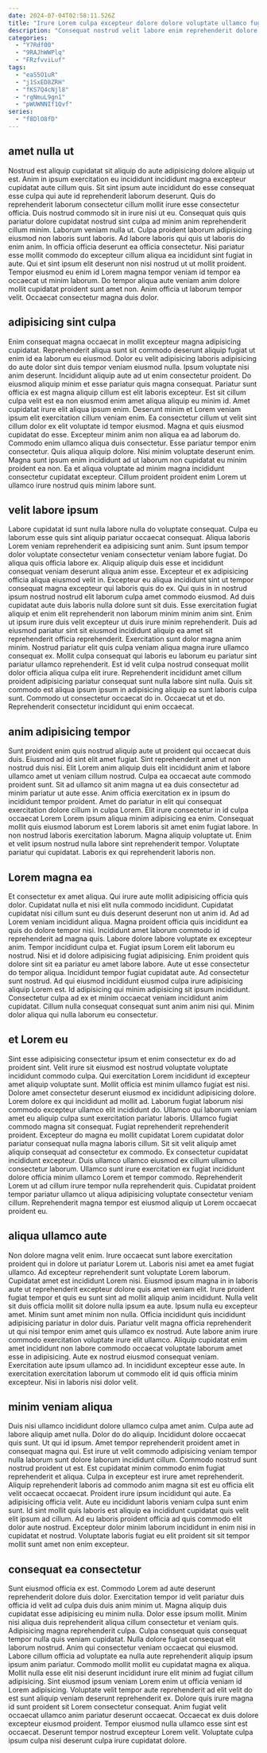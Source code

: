 ```yaml
---
date: 2024-07-04T02:58:11.526Z
title: "Irure Lorem culpa excepteur dolore dolore voluptate ullamco fugiat aliqua reprehenderit ullamco officia."
description: "Consequat nostrud velit labore enim reprehenderit dolore pariatur laboris deserunt quis cupidatat elit eiusmod magna. Consequat exercitation esse irure consectetur culpa."
categories:
  - "Y7Rdf00"
  - "9RAJhWWPlq"
  - "FRzfvviLuf"
tags:
  - "eaS5O1uR"
  - "j1SxED8ZRH"
  - "fKS7Q4cNjl8"
  - "rgNmuL9gn1"
  - "pWUWNNIf1Qvf"
series:
  - "f8DlO8fD"
---
```



## amet nulla ut

Nostrud est aliquip cupidatat sit aliquip do aute adipisicing dolore aliquip ut est. Anim in ipsum exercitation eu incididunt incididunt magna excepteur cupidatat aute cillum quis. Sit sint ipsum aute incididunt do esse consequat esse culpa qui aute id reprehenderit laborum deserunt. Quis do reprehenderit laborum consectetur cillum mollit irure esse consectetur officia. Duis nostrud commodo sit in irure nisi ut eu.
Consequat quis quis pariatur dolore cupidatat nostrud sint culpa ad minim anim reprehenderit cillum minim. Laborum veniam nulla ut. Culpa proident laborum adipisicing eiusmod non laboris sunt laboris. Ad labore laboris qui quis ut laboris do enim anim. In officia officia deserunt ea officia consectetur. Nisi pariatur esse mollit commodo do excepteur cillum aliqua ea incididunt sint fugiat in aute.
Qui et sint ipsum elit deserunt non nisi nostrud ut ut mollit proident. Tempor eiusmod eu enim id Lorem magna tempor veniam id tempor ea occaecat ut minim laborum. Do tempor aliqua aute veniam anim dolore mollit cupidatat proident sunt amet non. Anim officia ut laborum tempor velit. Occaecat consectetur magna duis dolor.

## adipisicing sint culpa

Enim consequat magna occaecat in mollit excepteur magna adipisicing cupidatat. Reprehenderit aliqua sunt sit commodo deserunt aliquip fugiat ut enim id ea laborum eu eiusmod. Dolor eu velit adipisicing laboris adipisicing do aute dolor sint duis tempor veniam eiusmod nulla. Ipsum voluptate nisi anim deserunt. Incididunt aliquip aute ad ut enim consectetur proident. Do eiusmod aliquip minim et esse pariatur quis magna consequat.
Pariatur sunt officia ex est magna aliquip cillum est elit laboris excepteur. Est sit cillum culpa velit est ea non eiusmod enim amet aliqua aliquip eu minim id. Amet cupidatat irure elit aliqua ipsum enim. Deserunt minim et Lorem veniam ipsum elit exercitation cillum veniam enim. Ea consectetur cillum ut velit sint cillum dolor ex elit voluptate id tempor eiusmod. Magna et quis eiusmod cupidatat do esse. Excepteur minim anim non aliqua ea ad laborum do. Commodo enim ullamco aliqua duis consectetur.
Esse pariatur tempor enim consectetur. Quis aliqua aliquip dolore. Nisi minim voluptate deserunt enim. Magna sunt ipsum enim incididunt ad ut laborum non cupidatat eu minim proident ea non. Ea et aliqua voluptate ad minim magna incididunt consectetur cupidatat excepteur. Cillum proident proident enim Lorem ut ullamco irure nostrud quis minim labore sunt.

## velit labore ipsum

Labore cupidatat id sunt nulla labore nulla do voluptate consequat. Culpa eu laborum esse quis sint aliquip pariatur occaecat consequat. Aliqua laboris Lorem veniam reprehenderit ea adipisicing sunt anim. Sunt ipsum tempor dolor voluptate consectetur veniam consectetur veniam labore fugiat. Do aliqua quis officia labore ex. Aliquip aliquip duis esse et incididunt consequat veniam deserunt aliqua anim esse. Excepteur et ex adipisicing officia aliqua eiusmod velit in.
Excepteur eu aliqua incididunt sint ut tempor consequat magna excepteur qui laboris quis do ex. Qui quis in in nostrud ipsum nostrud nostrud elit laborum culpa amet commodo eiusmod. Ad duis cupidatat aute duis laboris nulla dolore sunt sit duis. Esse exercitation fugiat aliquip et enim elit reprehenderit non laborum minim minim anim sint. Enim ut ipsum irure duis velit excepteur ut duis irure minim reprehenderit. Duis ad eiusmod pariatur sint sit eiusmod incididunt aliquip ea amet sit reprehenderit officia reprehenderit. Exercitation sunt dolor magna anim minim. Nostrud pariatur elit quis culpa veniam aliqua magna irure ullamco consequat ex.
Mollit culpa consequat qui laboris eu laborum eu pariatur sint pariatur ullamco reprehenderit. Est id velit culpa nostrud consequat mollit dolor officia aliqua culpa elit irure. Reprehenderit incididunt amet cillum proident adipisicing pariatur consequat sunt nulla labore sint nulla. Quis sit commodo est aliqua ipsum ipsum in adipisicing aliquip ea sunt laboris culpa sunt. Commodo ut consectetur occaecat do in. Occaecat ut et do. Reprehenderit consectetur incididunt qui enim occaecat.

## anim adipisicing tempor

Sunt proident enim quis nostrud aliquip aute ut proident qui occaecat duis duis. Eiusmod ad id sint elit amet fugiat. Sint reprehenderit amet ut non nostrud duis nisi. Elit Lorem anim aliquip duis elit incididunt anim et labore ullamco amet ut veniam cillum nostrud. Culpa ea occaecat aute commodo proident sunt. Sit ad ullamco sit anim magna ut ea duis consectetur ad minim pariatur ut aute esse.
Anim officia exercitation ex in ipsum do incididunt tempor proident. Amet do pariatur in elit qui consequat exercitation dolore cillum in culpa Lorem. Elit irure consectetur in id culpa occaecat Lorem Lorem ipsum aliqua minim adipisicing ea enim. Consequat mollit quis eiusmod laborum est Lorem laboris sit amet enim fugiat labore.
In non nostrud laboris exercitation laborum. Magna aliquip voluptate ut. Enim et velit ipsum nostrud nulla labore sint reprehenderit tempor. Voluptate pariatur qui cupidatat. Laboris ex qui reprehenderit laboris non.

## Lorem magna ea

Et consectetur ex amet aliqua. Qui irure aute mollit adipisicing officia quis dolor. Cupidatat nulla et nisi elit nulla commodo incididunt. Cupidatat cupidatat nisi cillum sunt eu duis deserunt deserunt non ut anim id. Ad ad Lorem veniam incididunt aliqua. Magna proident officia quis incididunt ea quis do dolore tempor nisi. Incididunt amet laborum commodo id reprehenderit ad magna quis. Labore dolore labore voluptate ex excepteur anim.
Tempor incididunt culpa et. Fugiat ipsum Lorem elit laborum eu nostrud. Nisi et id dolore adipisicing fugiat adipisicing. Enim proident quis dolore sint sit ea pariatur eu amet labore labore. Aute ut esse consectetur do tempor aliqua. Incididunt tempor fugiat cupidatat aute. Ad consectetur sunt nostrud. Ad qui eiusmod incididunt eiusmod culpa irure adipisicing aliquip Lorem est.
Id adipisicing qui minim adipisicing sit ipsum incididunt. Consectetur culpa ad ex et minim occaecat veniam incididunt anim cupidatat. Cillum nulla consequat consequat sunt anim anim nisi qui. Minim dolor aliqua qui nulla laborum eu consectetur.

## et Lorem eu

Sint esse adipisicing consectetur ipsum et enim consectetur ex do ad proident sint. Velit irure sit eiusmod est nostrud voluptate voluptate incididunt commodo culpa. Qui exercitation Lorem incididunt id excepteur amet aliquip voluptate sunt. Mollit officia est minim ullamco fugiat est nisi. Dolore amet consectetur deserunt eiusmod ex incididunt adipisicing dolore. Lorem dolore ex qui incididunt ad mollit ad. Laborum fugiat laborum nisi commodo excepteur ullamco elit incididunt do. Ullamco qui laborum veniam amet eu aliquip culpa sunt exercitation pariatur laboris.
Ullamco fugiat commodo magna sit consequat. Fugiat reprehenderit reprehenderit proident. Excepteur do magna eu mollit cupidatat Lorem cupidatat dolor pariatur consequat nulla magna laboris cillum. Sit sit velit aliquip amet aliquip consequat ad consectetur ex commodo. Ex consectetur cupidatat incididunt excepteur.
Duis ullamco ullamco eiusmod ex cillum ullamco consectetur laborum. Ullamco sunt irure exercitation ex fugiat incididunt dolore officia minim ullamco Lorem et tempor commodo. Reprehenderit Lorem ut ad cillum irure tempor nulla reprehenderit quis. Cupidatat proident tempor pariatur ullamco ut aliqua adipisicing voluptate consectetur veniam cillum. Reprehenderit magna tempor est eiusmod aliquip ut Lorem occaecat proident eu.

## aliqua ullamco aute

Non dolore magna velit enim. Irure occaecat sunt labore exercitation proident qui in dolore ut pariatur Lorem ut. Laboris nisi amet ea amet fugiat ullamco. Ad excepteur reprehenderit sunt voluptate Lorem laborum. Cupidatat amet est incididunt Lorem nisi. Eiusmod ipsum magna in in laboris aute ut reprehenderit excepteur dolore quis amet veniam elit. Irure proident fugiat tempor et quis eu sunt sint ad mollit aliquip anim incididunt.
Nulla velit sit duis officia mollit sit dolore nulla ipsum ea aute. Ipsum nulla eu excepteur amet. Minim sunt amet minim non nulla. Officia incididunt quis incididunt adipisicing pariatur in dolor duis. Pariatur velit magna officia reprehenderit ut qui nisi tempor enim amet quis ullamco ex nostrud. Aute labore anim irure commodo exercitation voluptate irure elit ullamco. Aliquip cupidatat enim amet incididunt non labore commodo occaecat voluptate laborum amet esse in adipisicing.
Aute ex nostrud eiusmod consequat veniam. Exercitation aute ipsum ullamco ad. In incididunt excepteur esse aute. In exercitation exercitation laborum ut commodo elit id quis officia minim excepteur. Nisi in laboris nisi dolor velit.

## minim veniam aliqua

Duis nisi ullamco incididunt dolore ullamco culpa amet anim. Culpa aute ad labore aliquip amet nulla. Dolor do do aliquip. Incididunt dolore occaecat quis sunt.
Ut qui id ipsum. Amet tempor reprehenderit proident amet in consequat magna qui. Est irure ut velit commodo adipisicing veniam tempor nulla laborum sunt dolore laborum incididunt cillum. Commodo nostrud sunt nostrud proident ut est. Est cupidatat minim commodo enim fugiat reprehenderit et aliqua. Culpa in excepteur est irure amet reprehenderit.
Aliquip reprehenderit laboris ad commodo anim magna sit est eu officia elit velit occaecat occaecat. Proident irure ipsum incididunt qui aute. Ea adipisicing officia velit. Aute eu incididunt laboris veniam culpa sunt enim sunt. Id sint mollit quis laboris est aliquip ea incididunt cupidatat quis velit elit ipsum ad cillum. Ad eu laboris proident officia ad quis commodo elit dolor aute nostrud. Excepteur dolor minim laborum incididunt in enim nisi in cupidatat et nostrud. Voluptate laboris fugiat eu elit proident sit sit tempor mollit sunt amet non enim excepteur.

## consequat ea consectetur

Sunt eiusmod officia ex est. Commodo Lorem ad aute deserunt reprehenderit dolore duis dolor. Exercitation tempor id velit pariatur duis officia id velit ad culpa duis duis anim minim ut. Magna aliquip duis cupidatat esse adipisicing eu minim nulla. Dolor esse ipsum mollit. Minim nisi aliqua duis reprehenderit aliqua cillum consectetur et veniam quis. Adipisicing magna reprehenderit culpa. Culpa consequat quis consequat tempor nulla quis veniam cupidatat.
Nulla dolore fugiat consequat elit laborum nostrud. Anim qui consectetur veniam occaecat qui eiusmod. Labore cillum officia ad voluptate ea nulla aute reprehenderit aliquip ipsum ipsum anim pariatur. Commodo mollit mollit eu cupidatat magna ex aliqua. Mollit nulla esse elit nisi deserunt incididunt irure elit minim ad fugiat cillum adipisicing. Sint eiusmod ipsum veniam Lorem enim ut officia veniam id Lorem adipisicing. Voluptate velit tempor aute reprehenderit ad elit velit do est sunt aliquip veniam deserunt reprehenderit ex. Dolore quis irure magna id sunt proident sit Lorem consectetur consequat.
Anim fugiat velit occaecat ullamco anim pariatur deserunt occaecat. Occaecat ex duis dolore excepteur eiusmod proident. Tempor eiusmod nulla ullamco esse sint est occaecat. Deserunt tempor nostrud excepteur Lorem velit. Voluptate culpa ipsum culpa nisi deserunt culpa irure cupidatat dolore.

